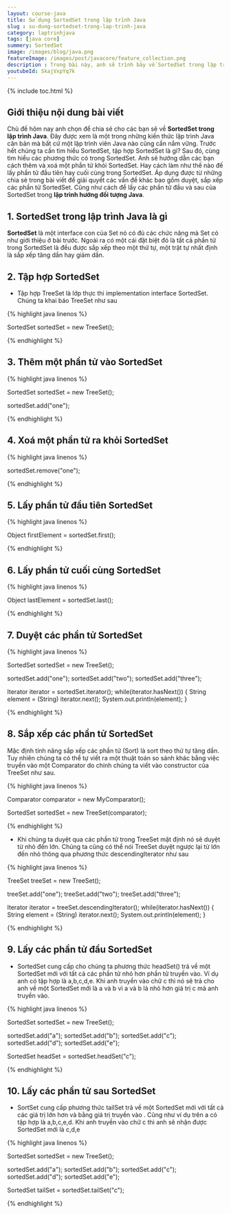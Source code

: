 ```yaml
---
layout: course-java
title: Sử dụng SortedSet trong lập trình Java
slug : su-dung-sortedset-trong-lap-trinh-java
category: laptrinhjava
tags: [java core]
summery: SortedSet
image: /images/blog/java.png
featureImage: /images/post/javacore/feature_collection.png
description : Trong bài này, anh sẽ trình bày về SortedSet trong lập trình Java. Trước hết cần tìm hiểu SortedSet, tập hợp SortedSet là gì? Các phương thức có trong SortedSet. Hướng dẫn cách thêm và xoá một phần tử khỏi SortedSet. Hay cách làm như thế nào đế lấy phần tử đầu tiên hay cuối cùng trong SortedSet. Áp dụng được từ những chia sẻ trong bài viết để giải quyết các vấn đề khác bao gồm duyệt, sắp xếp các phần tử SortedSet. Cũng như cách để lấy các phần tử đầu và sau của SortedSet trong lập trình hướng đối tượng Java.
youtubeId: SkajVxpYq7k
---
```


{% include toc.html %}

## **Giới thiệu nội dung bài viết**

Chủ đề hôm nay anh chọn để chia sẻ cho các bạn sẽ về <b>SortedSet trong lập trình Java</b>. Đây được xem là một trong những kiến thức lập trình Java căn bản mà bất cứ một lập trình viên Java nào cũng cần nắm vững. Trước hết chúng ta cần tìm hiểu SortedSet, tập hợp SortedSet là gì? Sau đó, cùng tìm hiểu các phương thức có trong SortedSet. Anh sẽ hướng dẫn các bạn cách thêm và xoá một phần tử khỏi SortedSet. Hay cách làm như thế nào đế lấy phần tử đầu tiên hay cuối cùng trong SortedSet. Áp dụng được từ những chia sẻ trong bài viết để giải quyết các vấn đề khác bao gồm duyệt, sắp xếp các phần tử SortedSet. Cũng như cách để lấy các phần tử đầu và sau của SortedSet trong <b>lập trình hướng đối tượng Java</b>.

## **1. SortedSet trong lập trình Java là gì**

<b>SortedSet</b> là một interface con của Set nó có đủ các chức năng mà Set có như giới thiệu ở bài trước. Ngoài ra có một cái đặt biệt đó là tất cả phần tử trong SortedSet là đều được sắp xếp theo một thứ tự, một trật tự nhất định là sắp xếp tăng dần hay giảm dần. 

## **2. Tập hợp SortedSet**

- Tập hợp TreeSet là lớp thực thi implementation interface SortedSet. Chúng ta khai báo TreeSet như sau

{% highlight java linenos %}

  SortedSet sortedSet = new TreeSet();

{% endhighlight %}

## **3. Thêm một phần tử vào SortedSet**

{% highlight java linenos %}

 SortedSet sortedSet = new TreeSet();

 sortedSet.add("one");

{% endhighlight %}

## **4. Xoá một phần tử ra khỏi SortedSet**

{% highlight java linenos %}

sortedSet.remove("one");

{% endhighlight %}

## **5. Lấy phần tử đầu tiên SortedSet**

{% highlight java linenos %}

Object firstElement = sortedSet.first();

{% endhighlight %}

## **6. Lấy phần tử cuối cùng SortedSet**

{% highlight java linenos %}

Object lastElement = sortedSet.last();

{% endhighlight %}

## **7. Duyệt các phần tử SortedSet**

{% highlight java linenos %}

SortedSet sortedSet = new TreeSet();

sortedSet.add("one");
sortedSet.add("two");
sortedSet.add("three");

Iterator iterator = sortedSet.iterator();
while(iterator.hasNext()) {
    String element = (String) iterator.next();
    System.out.println(element);
}

{% endhighlight %}

## **8. Sắp xếp các phần tử SortedSet**

Mặc định tính năng sắp xếp các phần tử (Sort) là sort theo thứ tự tăng dần. Tuy nhiên chúng ta có thể tự viết ra một thuật toán so sánh khác bằng việc truyền vào một Comparator do chính chúng ta viết vào constructor của TreeSet như sau.

 {% highlight java linenos %}

Comparator comparator = new MyComparator();

SortedSet sortedSet = new TreeSet(comparator);

{% endhighlight %}

- Khi chúng ta duyệt qua các phần tử trong TreeSet mặt định nó sẽ duyệt từ nhỏ đến lớn. Chúng ta cũng có thể nói TreeSet duyệt ngược lại từ lớn đến nhỏ thông qua phương thức descendingIterator như sau

 {% highlight java linenos %}

TreeSet treeSet = new TreeSet();

treeSet.add("one");
treeSet.add("two");
treeSet.add("three");

Iterator iterator = treeSet.descendingIterator();
while(iterator.hasNext()) {
    String element = (String) iterator.next();
    System.out.println(element);
}

{% endhighlight %}

## **9. Lấy các phần tử đầu SortedSet**

- SortedSet cung cấp cho chúng ta phương thức headSet() trả về một SortedSet mới với tất cả các phần tử nhỏ hơn phần tử truyền vào. Ví dụ anh có tập hợp là a,b,c,d,e. Khi anh truyền vào chữ c thì nó sẽ trả cho anh về một SortedSet mới là a và b vì a và b là nhỏ hơn giá trị c mà anh truyền vào.

 {% highlight java linenos %}

SortedSet sortedSet = new TreeSet();

sortedSet.add("a");
sortedSet.add("b");
sortedSet.add("c");
sortedSet.add("d");
sortedSet.add("e");

SortedSet headSet = sortedSet.headSet("c");

{% endhighlight %}

## **10. Lấy các phần tử sau SortedSet**

- SortSet cung cấp phương thức tailSet trả về một SortedSet mới với tất cả các giá trị lớn hơn và bằng giá trị truyền vào . Cũng như ví dụ trên a có tập hợp là a,b,c,e,d. Khi anh truyền vào chữ c thì anh sẽ nhận được SortedSet mới là c,d,e

 {% highlight java linenos %}

SortedSet sortedSet = new TreeSet();

sortedSet.add("a");
sortedSet.add("b");
sortedSet.add("c");
sortedSet.add("d");
sortedSet.add("e");

SortedSet tailSet = sortedSet.tailSet("c");

{% endhighlight %}



















